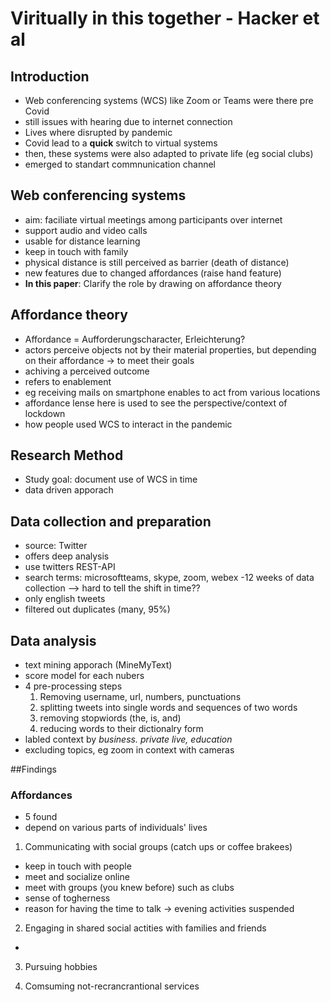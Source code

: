 # Viritually in this together - Hacker et al

## Introduction

- Web conferencing systems (WCS) like Zoom or Teams were there pre Covid
- still issues with hearing due to internet connection
- Lives where disrupted by pandemic
- Covid lead to a **quick** switch to virtual systems
- then, these systems were also adapted to private life (eg social clubs)
- emerged to standart commnunication channel

## Web conferencing systems

- aim: faciliate virtual meetings among participants over internet
- support audio and video calls
- usable for distance learning
- keep in touch with family
- physical distance is still perceived as barrier (death of distance)
- new features due to changed affordances (raise hand feature)
- **In this paper**: Clarify the role by drawing on affordance theory

## Affordance theory

- Affordance = Aufforderungscharacter, Erleichterung?
- actors perceive objects not by their material properties, but depending on their affordance -> to meet their goals
- achiving a perceived outcome
- refers to enablement
- eg receiving mails on smartphone enables to act from various locations
- affordance lense here is used to see the perspective/context of lockdown
- how people used WCS to interact in the pandemic

## Research Method

- Study goal: document use of WCS in time
- data driven apporach

## Data collection and preparation

- source: Twitter
- offers deep analysis
- use twitters REST-API
- search terms: microsoftteams, skype, zoom, webex
-12 weeks of data collection --> hard to tell the shift in time??
- only english tweets
- filtered out duplicates (many, 95%)

## Data analysis

- text mining apporach (MineMyText)
- score model for each nubers
- 4 pre-processing steps
	1. Removing username, url, numbers, punctuations
	2. splitting tweets into single words and sequences of two words
	3. removing stopwiords (the, is, and)
	4. reducing words to their dictionalry form
- labled context by *business. private live, education*
- excluding topics, eg zoom in context with cameras

##Findings

### Affordances

- 5 found
- depend on various parts of individuals' lives

1. Communicating with social groups
(catch ups or coffee brakees)
- keep in touch with people
- meet and socialize online
- meet with groups (you knew before) such as clubs
- sense of togherness
- reason for having the time to talk -> evening activities suspended

2. Engaging in shared social actities with families and friends
- 


3. Pursuing hobbies

4. Comsuming not-recrancrantional services

